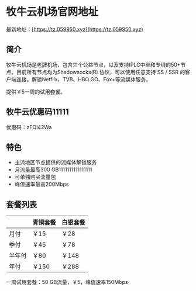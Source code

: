 # 牧牛云机场官网地址

最新地址：[https://tz.059950.xyz](https://tz.059950.xyz)

## 简介

牧牛云机场是老牌机场，包含三个公益节点，以及支持IPLC中继和专线的50+节点。目前所有节点均为Shadowsocks(R) 协议，可以使用任意支持 SS / SSR 的客户端连接。解锁Netflix、TVB、HBO GO、Fox+等流媒体服务。

提供￥5一周的试用套餐。

## 牧牛云优惠码11111

优惠码：zFQi42Wa

## 特色

* 主流地区节点提供的流媒体解锁服务
* 月流量最高300 GB1111111111111111
* 可单独购买流量包
* 峰值速率最高200Mbps

## 套餐列表

||青铜套餐|白银套餐|
|----|----|----|
|月付|￥15|￥28|
|季付|￥45|￥78|
|半年付|￥80|￥148|
|年付|￥150|￥288|

一周试用套餐：50 GB流量，￥5，峰值速率150Mbps



